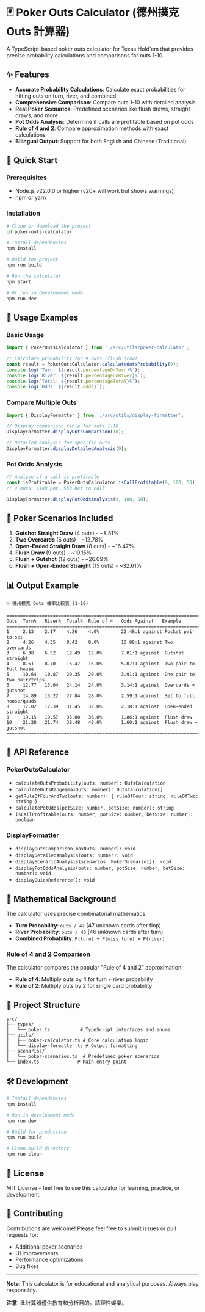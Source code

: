 # 🃏 Poker Outs Calculator (德州撲克 Outs 計算器)

A TypeScript-based poker outs calculator for Texas Hold'em that provides precise probability calculations and comparisons for outs 1-10.

## ✨ Features

- **Accurate Probability Calculations**: Calculate exact probabilities for hitting outs on turn, river, and combined
- **Comprehensive Comparison**: Compare outs 1-10 with detailed analysis
- **Real Poker Scenarios**: Predefined scenarios like flush draws, straight draws, and more
- **Pot Odds Analysis**: Determine if calls are profitable based on pot odds
- **Rule of 4 and 2**: Compare approximation methods with exact calculations
- **Bilingual Output**: Support for both English and Chinese (Traditional)

## 🚀 Quick Start

### Prerequisites

- Node.js v22.0.0 or higher (v20+ will work but shows warnings)
- npm or yarn

### Installation

```bash
# Clone or download the project
cd poker-outs-calculator

# Install dependencies
npm install

# Build the project
npm run build

# Run the calculator
npm start

# Or run in development mode
npm run dev
```

## 📖 Usage Examples

### Basic Usage

```typescript
import { PokerOutsCalculator } from './src/utils/poker-calculator';

// Calculate probability for 9 outs (flush draw)
const result = PokerOutsCalculator.calculateOutsProbability(9);
console.log(`Turn: ${result.percentageOnTurn}%`);
console.log(`River: ${result.percentageOnRiver}%`);
console.log(`Total: ${result.percentageTotal}%`);
console.log(`Odds: ${result.odds}`);
```

### Compare Multiple Outs

```typescript
import { DisplayFormatter } from './src/utils/display-formatter';

// Display comparison table for outs 1-10
DisplayFormatter.displayOutsComparison(10);

// Detailed analysis for specific outs
DisplayFormatter.displayDetailedAnalysis(9);
```

### Pot Odds Analysis

```typescript
// Analyze if a call is profitable
const isProfitable = PokerOutsCalculator.isCallProfitable(9, 100, 50);
// 9 outs, $100 pot, $50 bet to call

DisplayFormatter.displayPotOddsAnalysis(9, 100, 50);
```

## 🎯 Poker Scenarios Included

1. **Gutshot Straight Draw** (4 outs) - ~8.51%
2. **Two Overcards** (6 outs) - ~12.78%
3. **Open-Ended Straight Draw** (8 outs) - ~16.47%
4. **Flush Draw** (9 outs) - ~19.15%
5. **Flush + Gutshot** (12 outs) - ~26.09%
6. **Flush + Open-Ended Straight** (15 outs) - ~32.61%

## 📊 Output Example

```
🃏 德州撲克 Outs 機率比較表 (1-10)

==========================================================================================
Outs  Turn%   River%  Total%  Rule of 4   Odds Against   Example
==========================================================================================
1     2.13    2.17    4.26    4.0%        22.48:1 against Pocket pair to set
2     4.26    4.35    8.42    8.0%        10.88:1 against Two overcards
3     6.38    6.52    12.49   12.0%       7.01:1 against  Gutshot straight
4     8.51    8.70    16.47   16.0%       5.07:1 against  Two pair to full house
5     10.64   10.87   20.35   20.0%       3.91:1 against  One pair to two pair/trips
6     12.77   13.04   24.14   24.0%       3.14:1 against  Overcards + gutshot
7     14.89   15.22   27.84   28.0%       2.59:1 against  Set to full house/quads
8     17.02   17.39   31.45   32.0%       2.18:1 against  Open-ended straight
9     19.15   19.57   35.00   36.0%       1.86:1 against  Flush draw
10    21.28   21.74   38.48   40.0%       1.60:1 against  Flush draw + gutshot
==========================================================================================
```

## 🔧 API Reference

### PokerOutsCalculator

- `calculateOutsProbability(outs: number): OutsCalculation`
- `calculateOutsRange(maxOuts: number): OutsCalculation[]`
- `getRuleOfFourAndTwo(outs: number): { ruleOfFour: string; ruleOfTwo: string }`
- `calculatePotOdds(potSize: number, betSize: number): string`
- `isCallProfitable(outs: number, potSize: number, betSize: number): boolean`

### DisplayFormatter

- `displayOutsComparison(maxOuts: number): void`
- `displayDetailedAnalysis(outs: number): void`
- `displayScenarioAnalysis(scenarios: PokerScenario[]): void`
- `displayPotOddsAnalysis(outs: number, potSize: number, betSize: number): void`
- `displayQuickReference(): void`

## 🧮 Mathematical Background

The calculator uses precise combinatorial mathematics:

- **Turn Probability**: `outs / 47` (47 unknown cards after flop)
- **River Probability**: `outs / 46` (46 unknown cards after turn)
- **Combined Probability**: `P(turn) + P(miss turn) × P(river)`

### Rule of 4 and 2 Comparison

The calculator compares the popular "Rule of 4 and 2" approximation:
- **Rule of 4**: Multiply outs by 4 for turn + river probability
- **Rule of 2**: Multiply outs by 2 for single card probability

## 📁 Project Structure

```
src/
├── types/
│   └── poker.ts           # TypeScript interfaces and enums
├── utils/
│   ├── poker-calculator.ts # Core calculation logic
│   └── display-formatter.ts # Output formatting
├── scenarios/
│   └── poker-scenarios.ts  # Predefined poker scenarios
└── index.ts              # Main entry point
```

## 🛠️ Development

```bash
# Install dependencies
npm install

# Run in development mode
npm run dev

# Build for production
npm run build

# Clean build directory
npm run clean
```

## 📝 License

MIT License - feel free to use this calculator for learning, practice, or development.

## 🤝 Contributing

Contributions are welcome! Please feel free to submit issues or pull requests for:
- Additional poker scenarios
- UI improvements
- Performance optimizations
- Bug fixes

---

**Note**: This calculator is for educational and analytical purposes. Always play responsibly.

**注意**: 此計算器僅供教育和分析目的。請理性娛樂。 